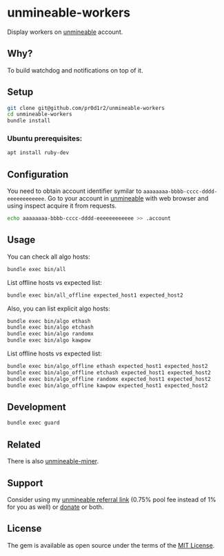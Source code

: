 # unmineable-workers

Display workers on [unmineable](https://www.unmineable.com) account.

## Why?

To build watchdog and notifications on top of it.

## Setup

```bash
git clone git@github.com/pr0d1r2/unmineable-workers
cd unmineable-workers
bundle install
```

### Ubuntu prerequisites:

```bash
apt install ruby-dev
```

## Configuration

You need to obtain account identifier symilar to `aaaaaaaa-bbbb-cccc-dddd-eeeeeeeeeeee`.
Go to your account in [unmineable](https://www.unmineable.com) with web
browser and using inspect acquire it from requests.

```bash
echo aaaaaaaa-bbbb-cccc-dddd-eeeeeeeeeeee >> .account
```

## Usage

You can check all algo hosts:

```bash
bundle exec bin/all
```

List offline hosts vs expected list:

```bash
bundle exec bin/all_offline expected_host1 expected_host2
```

Also, you can list explicit algo hosts:

```bash
bundle exec bin/algo ethash
bundle exec bin/algo etchash
bundle exec bin/algo randomx
bundle exec bin/algo kawpow
```

List offline hosts vs expected list:

```bash
bundle exec bin/algo_offline ethash expected_host1 expected_host2
bundle exec bin/algo_offline etchash expected_host1 expected_host2
bundle exec bin/algo_offline randomx expected_host1 expected_host2
bundle exec bin/algo_offline kawpow expected_host1 expected_host2
```

## Development

```bash
bundle exec guard
```

## Related

There is also [unmineable-miner](https://github.com/pr0d1r2/unmineable-miner).

## Support

Consider using my [unmineable referral link](https://www.unmineable.com/?ref=3792-egij) (0.75% pool fee instead of 1% for you as well) or [donate](https://github.com/pr0d1r2/donate) or both.

## License

The gem is available as open source under the terms of the [MIT License](http://opensource.org/licenses/MIT).
